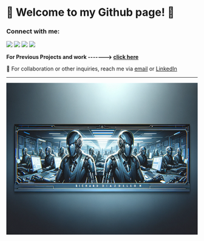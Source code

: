 <h1 align="left"> 💎 Welcome to my Github page! 💎</h1>

<h3 align="left">Connect with me:</h3>

[<img src="https://img.shields.io/badge/linkedin-%230077B5.svg?&style=for-the-badge&logo=linkedin&logoColor=white" />](https://www.linkedin.com/in/richard-d-740b2a24b/) 
[<img src="https://img.shields.io/badge/twitter-%230077B5.svg?&style=for-the-badge&logo=twitter&logoColor=white&color=00acee" />](https://twitter.com/diazrichard98) 
[<img src="https://img.shields.io/badge/medium-%2312100E.svg?&style=for-the-badge&logo=medium&logoColor=white" />](https://medium.com/@diazrichard98)
[<img src="https://img.shields.io/badge/Microsoft_Outlook-0078D4?style=for-the-badge&logo=microsoft-outlook&logoColor=white" />](mailto:diazrichard98@gmail.com) 



<b> For Previous Projects and work -------> [click here](https://dsrichard97.github.io/web/) </b>

📨 For collaboration or other inquiries, reach me via [email](mailto:diazrichard98@gmail.com) or [LinkedIn](www.linkedin.com/in/richard-d-740b2a24b)

---

<img src="https://github.com/dsrichard97/dsrichard97/blob/main/img1.png" 
     width="800" 
     height="400" />









